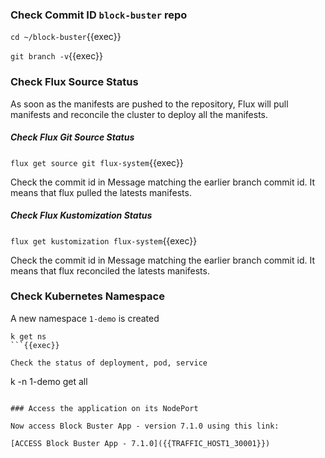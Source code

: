 ### Check Commit ID `block-buster` repo
`cd ~/block-buster`{{exec}}

`git branch -v`{{exec}}

### Check Flux Source Status
As soon as the manifests are pushed to the repository, Flux will pull manifests and reconcile the cluster to deploy all the manifests.

##### Check Flux Git Source Status
`flux get source git flux-system`{{exec}}

Check the commit id in Message matching the earlier branch commit id. It means that flux pulled the latests manifests.

##### Check Flux Kustomization Status 
`flux get kustomization flux-system`{{exec}}

Check the commit id in Message matching the earlier branch commit id. It means that flux reconciled the latests manifests.

### Check Kubernetes Namespace
A new namespace `1-demo` is created
```
k get ns
```{{exec}}

Check the status of deployment, pod, service
```
k -n 1-demo get all
```{{exec}}

### Access the application on its NodePort

Now access Block Buster App - version 7.1.0 using this link:

[ACCESS Block Buster App - 7.1.0]({{TRAFFIC_HOST1_30001}})